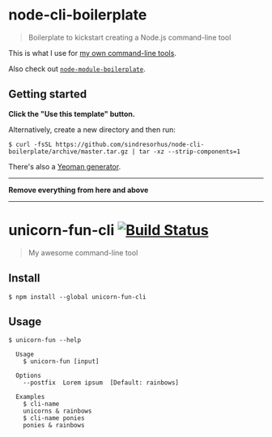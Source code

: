 # node-cli-boilerplate

> Boilerplate to kickstart creating a Node.js command-line tool

This is what I use for [my own command-line tools](https://www.npmjs.com/~sindresorhus).

Also check out [`node-module-boilerplate`](https://github.com/sindresorhus/node-module-boilerplate).

## Getting started

**Click the "Use this template" button.**

Alternatively, create a new directory and then run:

```
$ curl -fsSL https://github.com/sindresorhus/node-cli-boilerplate/archive/master.tar.gz | tar -xz --strip-components=1
```

There's also a [Yeoman generator](https://github.com/sindresorhus/generator-nm).


---

**Remove everything from here and above**

---


# unicorn-fun-cli [![Build Status](https://travis-ci.org/YOUR-GITHUB-USERNAME/unicorn-fun-cli.svg?branch=master)](https://travis-ci.org/YOUR-GITHUB-USERNAME/unicorn-fun-cli)

> My awesome command-line tool


## Install

```
$ npm install --global unicorn-fun-cli
```


## Usage

```
$ unicorn-fun --help

  Usage
    $ unicorn-fun [input]

  Options
    --postfix  Lorem ipsum  [Default: rainbows]

  Examples
    $ cli-name
    unicorns & rainbows
    $ cli-name ponies
    ponies & rainbows
```
